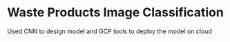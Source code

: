 # Waste Products Image Classification

Used CNN to design model and GCP tools to deploy the model on cloud


